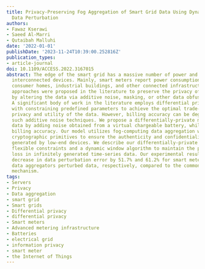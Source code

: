 ```yaml
---
title: Privacy-Preserving Fog Aggregation of Smart Grid Data Using Dynamic Differentially-Private
  Data Perturbation
authors:
- Fawaz Kserawi
- Saeed Al-Marri
- Qutaibah Malluhi
date: '2022-01-01'
publishDate: '2023-11-24T10:39:00.252816Z'
publication_types:
- article-journal
doi: 10.1109/ACCESS.2022.3167015
abstract: The edge of the smart grid has a massive number of power and resource-constrained
  interconnected devices. Mainly, smart meters report power consumption data from
  consumer homes, industrial buildings, and other connected infrastructures. Multiple
  approaches were proposed in the literature to preserve the privacy of consumers
  by altering the data via additive noise, masking, or other data obfuscation techniques.
  A significant body of work in the literature employs differential privacy methods
  with constraining predefined parameters to achieve the optimal trade-off between
  privacy and utility of the data. However, billing accuracy can be degraded by using
  such additive noise techniques. We propose a differentially-private model that perturbs
  data by adding noise obtained from a virtual chargeable battery, while maintaining
  billing accuracy. Our model utilizes fog-computing data aggregation with lightweight
  cryptographic primitives to ensure the authenticity and confidentiality of data
  generated by low-end devices. We describe our differentially-private model with
  flexible constraints and a dynamic window algorithm to maintain the privacy-budget
  loss in infinitely generated time-series data. Our experimental results show a possible
  decrease in data perturbation error by 51.7% and 61.2% for smart meters and fog-computing
  data aggregators perturbed data, respectively, compared to the commonly used Gaussian
  mechanism.
tags:
- Servers
- Privacy
- Data aggregation
- smart grid
- Smart grids
- Differential privacy
- differential privacy
- Smart meters
- Advanced metering infrastructure
- Batteries
- electrical grid
- information privacy
- smart meter
- the Internet of Things
---
```

